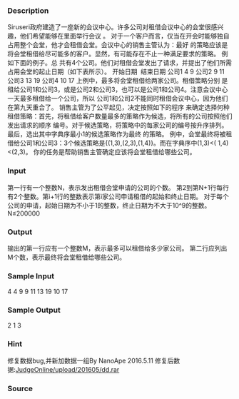 
### Description
Siruseri政府建造了一座新的会议中心。许多公司对租借会议中心的会堂很感兴趣，他们希望能够在里面举行会议
。 对于一个客户而言，仅当在开会时能够独自占用整个会堂，他才会租借会堂。会议中心的销售主管认为：最好
的策略应该是将会堂租借给尽可能多的客户。显然，有可能存在不止一种满足要求的策略。 例如下面的例子。总
共有4个公司。他们对租借会堂发出了请求，并提出了他们所需占用会堂的起止日期（如下表所示）。 开始日期 
结束日期 公司1 4 9 公司2 9 11 公司3 13 19 公司4 10 17 上例中，最多将会堂租借给两家公司。租借策略分别
是租给公司1和公司3，或是公司2和公司3，也可以是公司1和公司4。注意会议中心一天最多租借给一个公司，所以
公司1和公司2不能同时租借会议中心，因为他们在第九天重合了。 销售主管为了公平起见，决定按照如下的程序
来确定选择何种租借策略：首先，将租借给客户数量最多的策略作为候选，将所有的公司按照他们发出请求的顺序
编号。对于候选策略，将策略中的每家公司的编号按升序排列。最后，选出其中字典序最小1的候选策略作为最终
的策略。 例中，会堂最终将被租借给公司1和公司3：3个候选策略是{(1,3),(2,3),(1,4)}。而在字典序中(1,3)<(
1,4)<(2,3)。 你的任务是帮助销售主管确定应该将会堂租借给哪些公司。
### Input
第一行有一个整数N，表示发出租借会堂申请的公司的个数。
第2到第N+1行每行有2个整数。第i+1行的整数表示第i家公司申请租借的起始和终止日期。
对于每个公司的申请，起始日期为不小于1的整数，终止日期为不大于10^9的整数。
N≤200000
### Output
输出的第一行应有一个整数M，表示最多可以租借给多少家公司。
第二行应列出M个数，表示最终将会堂租借给哪些公司。
### Sample Input
4 
4 9
9 11
13 19
10 17
### Sample Output
2 
1 3
### Hint
修复数据bug,并新加数据一组By NanoApe 2016.5.11
修复后数据:[JudgeOnline/upload/201605/dd.rar](/JudgeOnline/upload/201605/dd.rar)
### Source
